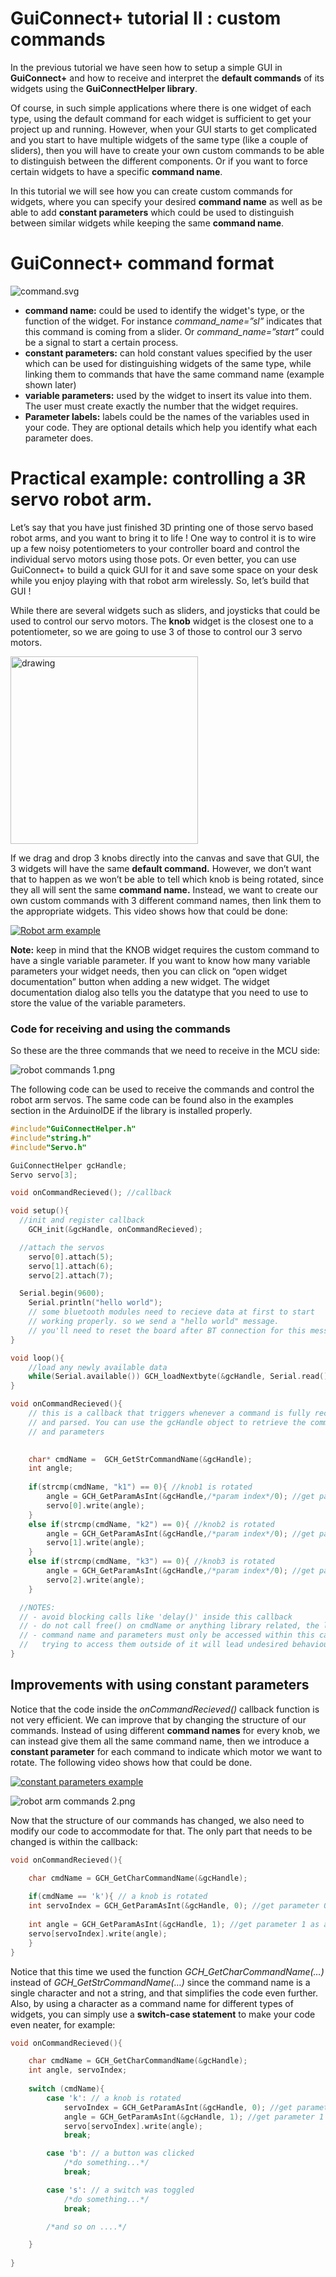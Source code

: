 # GuiConnect+ tutorial II : custom commands

In the previous tutorial we have seen how to setup a simple GUI in **GuiConnect+** and how to receive and interpret the **default commands** of its widgets using the **GuiConnectHelper library**.

Of course, in such simple applications where there is one widget of each type, using the default command for each widget is sufficient to get your project up and running. However, when your GUI starts to get complicated and you start to have multiple widgets of the same type (like a couple of sliders), then you will have to create your own custom commands to be able to distinguish between the different components. Or if you want to force certain widgets to have a specific **command name**.

In this tutorial we will see how you can create custom commands for widgets, where you can specify your desired **command name** as well as be able to add **constant parameters** which could be used to distinguish between similar widgets while keeping the same **command name**.

# GuiConnect+ command format

![command.svg](assets/commands/command.svg)

- **command name:**  could be used to identify the widget's type, or the function of the widget. For instance *command_name=”sl”* indicates that this command is coming from a slider. Or  *command_name=”start”* could be a signal to start a certain process.
- **constant parameters:** can hold constant values specified by the user which can be used for distinguishing widgets of the same type, while linking them to commands that have the same command name (example shown later)
- **variable parameters:** used by the widget to insert its value into them. The user must create exactly the number that the widget requires.
- **Parameter labels:** labels could be the names of the variables used in your code. They are optional details which help you identify what each parameter does.

# Practical example: controlling a 3R servo robot arm.

Let’s say that you have just finished 3D printing one of those servo based robot arms, and you want to bring it to life ! One way to control it is to wire up a few noisy potentiometers to your controller board and control the individual servo motors using those pots. Or even better, you can use GuiConnect+ to build a quick GUI for it and save some space on your desk while you  enjoy playing with that robot arm wirelessly. So, let’s build that GUI !

While there are several widgets such as sliders, and joysticks that could be used to control our servo motors. The **knob** widget is the closest one to a potentiometer, so we are going to use 3 of those to control our 3 servo motors. 


<img src="assets/commands/knobs.jpg" alt="drawing" width="300"/>

If we drag and drop 3 knobs directly into the canvas and save that GUI, the 3 widgets will have the same **default command.**  However, we don’t want that to happen as we won’t be able to tell which knob is being rotated, since they all will sent the same **command name.** Instead, we want to create our own custom commands with 3 different command names, then link them to the appropriate widgets. This video shows how that could be done:


[![Robot arm example](http://img.youtube.com/vi/swxpUSAc8as/0.jpg)](http://www.youtube.com/watch?swxpUSAc8as "GuiConnect+: robot arm example")

**Note:** keep in mind that the KNOB widget requires the custom command to have a single variable parameter. If you want to know how many variable parameters your widget needs, then you can click on “open widget documentation” button when adding a new widget. The widget documentation dialog also tells you the datatype that you need to use to store the value of the variable parameters. 

### Code for receiving and using the commands

So these are the three commands that we need to receive in the MCU side:

![robot commands 1.png](assets/commands/robot%20commands%201.png)

The following code can be used to receive the commands and control the robot arm servos. The same code can be found also in the examples section in the ArduinoIDE if the library is installed properly.

```c
#include"GuiConnectHelper.h"
#include"string.h"
#include"Servo.h"

GuiConnectHelper gcHandle;
Servo servo[3];

void onCommandRecieved(); //callback

void setup(){
  //init and register callback
	GCH_init(&gcHandle, onCommandRecieved);

  //attach the servos
	servo[0].attach(5);
  	servo[1].attach(6);
  	servo[2].attach(7);

  Serial.begin(9600);
	Serial.println("hello world");
	// some bluetooth modules need to recieve data at first to start
	// working properly. so we send a "hello world" message.
	// you'll need to reset the board after BT connection for this message to be sent
}

void loop(){
	//load any newly available data
	while(Serial.available()) GCH_loadNextbyte(&gcHandle, Serial.read());
}

void onCommandRecieved(){
	// this is a callback that triggers whenever a command is fully recived
	// and parsed. You can use the gcHandle object to retrieve the command_name
	// and parameters

 
	char* cmdName =  GCH_GetStrCommandName(&gcHandle);
    int angle;
  
	if(strcmp(cmdName, "k1") == 0){ //knob1 is rotated
		angle = GCH_GetParamAsInt(&gcHandle,/*param index*/0); //get parameter 0 as an integer value
		servo[0].write(angle);
	}
  	else if(strcmp(cmdName, "k2") == 0){ //knob2 is rotated
		angle = GCH_GetParamAsInt(&gcHandle,/*param index*/0); //get parameter 0 as an integer value
		servo[1].write(angle);
 	}
  	else if(strcmp(cmdName, "k3") == 0){ //knob3 is rotated
		angle = GCH_GetParamAsInt(&gcHandle,/*param index*/0); //get parameter 0 as an integer value
		servo[2].write(angle);
 	}

  //NOTES:
  // - avoid blocking calls like 'delay()' inside this callback
  // - do not call free() on cmdName or anything library related, the library takes care of that.
  // - command name and parameters must only be accessed within this callback
  //   trying to access them outside of it will lead undesired behaviour
}
```

## Improvements with using constant parameters

Notice that the code inside the *onCommandRecieved()* callback function is not very efficient. We can improve that by changing the structure of our commands. Instead of using different **command names** for every knob, we can instead give them all the same command name, then we introduce a **constant parameter** for each command to indicate which motor we want to rotate.  The following video shows how that could be done.

[![constant parameters example](http://img.youtube.com/vi/S0pIVtJqQJY/0.jpg)](http://www.youtube.com/watch?S0pIVtJqQJY "GuiConnect+: constant parameters example")

![robot arm commands 2.png](assets/commands/robot%20arm%20commands%202.png)

Now that the structure of our commands has changed, we also need to modify our code to accommodate for that. The only part that needs to be changed is within the callback:

```c
void onCommandRecieved(){

	char cmdName = GCH_GetCharCommandName(&gcHandle); 
  
	if(cmdName == 'k'){ // a knob is rotated
    int servoIndex = GCH_GetParamAsInt(&gcHandle, 0); //get parameter 0 as an integer value
    
	int angle = GCH_GetParamAsInt(&gcHandle, 1); //get parameter 1 as an integer value
    servo[servoIndex].write(angle);
	}
}
```

Notice that this time we used the function *GCH_GetCharCommandName(…)* instead of  *GCH_GetStrCommandName(…)* since the command name is a single character and not a string, and that simplifies the code even further. Also, by using a character as a command name for different types of widgets, you can simply use a **switch-case statement** to make your code even neater, for example:

```c
void onCommandRecieved(){

	char cmdName = GCH_GetCharCommandName(&gcHandle); 
    int angle, servoIndex;
	
	switch (cmdName){
		case 'k': // a knob is rotated
			servoIndex = GCH_GetParamAsInt(&gcHandle, 0); //get parameter 0 as an integer value
			angle = GCH_GetParamAsInt(&gcHandle, 1); //get parameter 1 as an integer value
			servo[servoIndex].write(angle);
			break;

		case 'b': // a button was clicked
			/*do something...*/
			break;

		case 's': // a switch was toggled
			/*do something...*/
			break;

		/*and so on ....*/

	}
  
}
```